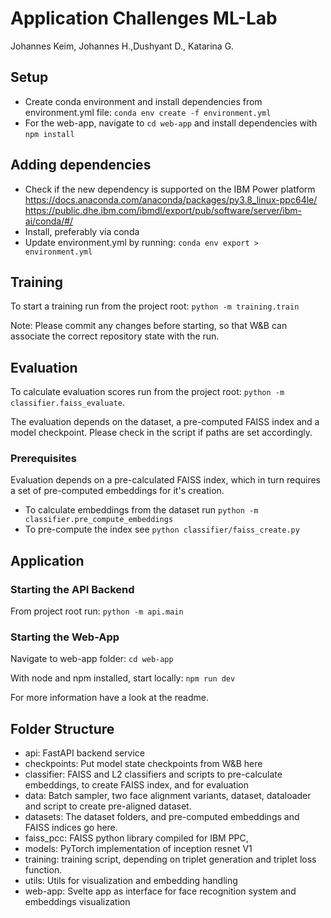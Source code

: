 # Application Challenges ML-Lab

Johannes Keim, Johannes H.,Dushyant D., Katarina G.

## Setup

* Create conda environment and install dependencies from environment.yml file:
`conda env create -f environment.yml`
* For the web-app, navigate to `cd web-app` and install dependencies with `npm install`

## Adding dependencies

* Check if the new dependency is supported on the IBM Power platform
<https://docs.anaconda.com/anaconda/packages/py3.8_linux-ppc64le/>
<https://public.dhe.ibm.com/ibmdl/export/pub/software/server/ibm-ai/conda/#/>
* Install, preferably via conda
* Update environment.yml by running:
`conda env export > environment.yml`

## Training

To start a training run from the project root: `python -m training.train`

Note: Please commit any changes before starting, so that W&B can associate the correct repository state with the run.

## Evaluation

To calculate evaluation scores run from the project root: `python -m classifier.faiss_evaluate`.

The evaluation depends on the dataset, a pre-computed FAISS index and a model checkpoint. Please check in the script if paths are set accordingly.

### Prerequisites

Evaluation depends on a pre-calculated FAISS index, which in turn requires a set of pre-computed embeddings for it's creation.

* To calculate embeddings from the dataset run `python -m classifier.pre_compute_embeddings`
* To pre-compute the index see `python classifier/faiss_create.py`

## Application

### Starting the API Backend

From project root run: `python -m api.main`

### Starting the Web-App

Navigate to web-app folder: `cd web-app`

With node and npm installed, start locally: `npm run dev`

For more information have a look at the readme.

## Folder Structure

* api: FastAPI backend service
* checkpoints: Put model state checkpoints from W&B here
* classifier: FAISS and L2 classifiers and scripts to pre-calculate embeddings, to create FAISS index, and for evaluation
* data: Batch sampler, two face alignment variants, dataset, dataloader and script to create pre-aligned dataset.
* datasets: The dataset folders, and pre-computed embeddings and FAISS indices go here.
* faiss_pcc: FAISS python library compiled for IBM PPC,
* models: PyTorch implementation of inception resnet V1
* training: training script, depending on triplet generation and triplet loss function.
* utils: Utils for visualization and embedding handling
* web-app: Svelte app as interface for face recognition system and embeddings visualization
